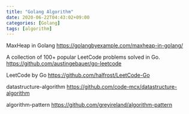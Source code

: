 ```yaml
---
title: "Golang Algorithm"
date: 2020-06-22T04:43:02+09:00
categories: [Golang]
tags: [algorithm]
---
```


MaxHeap in Golang
 https://golangbyexample.com/maxheap-in-golang/

A collection of 100+ popular LeetCode problems solved in Go.
 https://github.com/austingebauer/go-leetcode

LeetCode by Go
 https://github.com/halfrost/LeetCode-Go

datastructure-algorithm
 https://github.com/code-mcx/datastructure-algorithm
 
algorithm-pattern
 https://github.com/greyireland/algorithm-pattern
